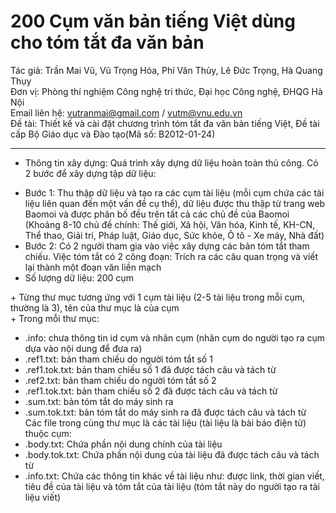 200 Cụm văn bản tiếng Việt dùng cho tóm tắt đa văn bản
=============
Tác giả: Trần Mai Vũ, Vũ Trọng Hóa, Phí Văn Thủy, Lê Đức Trọng, Hà Quang Thụy<br>
Đơn vị: Phòng thí nghiệm Công nghệ tri thức, Đại học Công nghệ, ĐHQG Hà Nội<br>
Email liên hệ: vutranmai@gmail.com / vutm@vnu.edu.vn<br>
Đề tài: Thiết kế và cài đặt chương trình tóm tắt đa văn bản tiếng Việt, Đề tài cấp Bộ Giáo dục và Đào tạo(Mã số: B2012-01-24)<br>

--------------------------------------------------------------------------
+ Thông tin xây dựng: Quá trình xây dựng dữ liệu hoàn toàn thủ công. Có 2 bước để xây dựng tập dữ liệu:<br>
<ul>
	<li>Bước 1: Thu thập dữ liệu và tạo ra các cụm tài liệu (mỗi cụm chứa các tài liệu liên quan đến một vấn đề cụ thể), dữ liệu được thu thập từ trang web Baomoi và được phân bố đều trên tất cả các chủ đề của Baomoi (Khoảng 8-10 chủ đề chính: Thế giới, Xã hội, Văn hóa, Kinh tế, KH-CN, Thể thao, Giải trí, Pháp luật, Giáo dục, Sức khỏe, Ô tô - Xe máy, Nhà đất)</li>
	<li>Bước 2: Có 2 người tham gia vào việc xây dựng các bản tóm tắt tham chiếu. Việc tóm tắt có 2 công đoạn: Trích ra các câu quan trọng và viết lại thành một đoạn văn liền mạch</li>
	<li>Số lượng dữ liệu: 200 cụm</li>
</ul>
+ Từng thư mục tương ứng với 1 cụm tài liệu (2-5 tài liệu trong mỗi cụm, thường là 3), tên của thư mục là <id> của cụm<br>
+ Trong mỗi thư mục:<br>
<ul>
	<li><cluster_id>.info: chưa thông tin id cụm và nhãn cụm (nhãn cụm do người tạo ra cụm dựa vào nội dung để đưa ra)</li>
	<li><cluster_id>.ref1.txt: bản tham chiếu do người tóm tắt số 1</li>
	<li><cluster_id>.ref1.tok.txt: bản tham chiếu số 1 đã được tách câu và tách từ</li>
	<li><cluster_id>.ref2.txt: bản tham chiếu do người tóm tắt số 2</li>
	<li><cluster_id>.ref1.tok.txt: bản tham chiếu số 2 đã được tách câu và tách từ</li>
	<li><cluster_id>.sum.txt: bản tóm tắt do máy sinh ra</li>
	<li><cluster_id>.sum.tok.txt: bản tóm tắt do máy sinh ra đã được tách câu và tách từ</li>
Các file trong cùng thư mục là các tài liệu (tài liệu là bài báo điện tử) thuộc cụm:
	<li><document_id>.body.txt: Chứa phần nội dung chính của tài liệu</li>
	<li><document_id>.body.tok.txt: Chứa phần nội dung của tài liệu đã được tách câu và tách từ</li>
	<li><document_id>.info.txt: Chứa các thông tin khác về tài liệu như: được link, thời gian viết, tiêu đề của tài liệu và tóm tắt của tài liệu (tóm tắt này do người tạo ra tài liệu viết)</li>
</ul>
